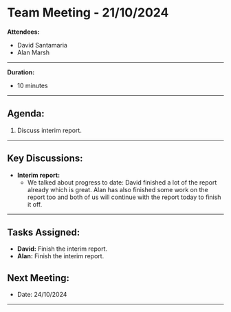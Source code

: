# Team Meeting - 21/10/2024


**Attendees:**  
- David Santamaria
- Alan Marsh

---

**Duration:**
- 10 minutes

---

## Agenda:

1. Discuss interim report.

---

## Key Discussions:

- **Interim report:**
  - We talked about progress to date: David finished a lot of the report already which is great. Alan has also finished some work on the report too and both of us will continue with the report today to finish it off.

---

## Tasks Assigned:

- **David:** Finish the interim report.
- **Alan:** Finish the interim report.

## Next Meeting:
- Date: 24/10/2024

---